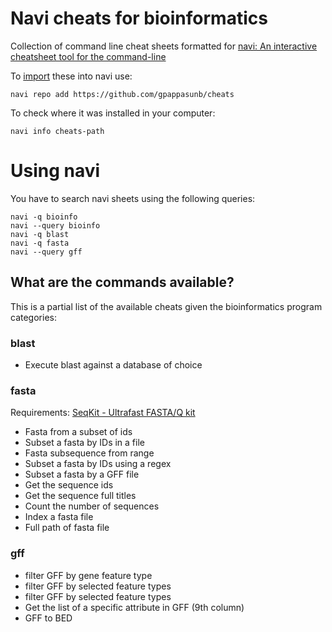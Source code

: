 # Navi cheats for bioinformatics

Collection of command line cheat sheets formatted for [navi: An interactive cheatsheet tool for the command-line](https://github.com/denisidoro/navi)

To [import](https://github.com/denisidoro/navi#cheatsheet-repositories) these into navi use:

    navi repo add https://github.com/gpappasunb/cheats 

To check where it was installed in your computer:

    navi info cheats-path

# Using navi

You have to search navi sheets using the following queries:

    navi -q bioinfo 
    navi --query bioinfo
    navi -q blast 
    navi -q fasta 
    navi --query gff 





## What are the commands available?

This is a partial list of the available cheats given the bioinformatics program categories:

### blast

* Execute blast against a database of choice

### fasta

Requirements: [SeqKit - Ultrafast FASTA/Q kit](https://bioinf.shenwei.me/seqkit/)

* Fasta from a subset of ids
* Subset a fasta by IDs in a file
* Fasta subsequence from range
* Subset a fasta by IDs using a regex 
* Subset a fasta by a GFF file
* Get the sequence ids
* Get the sequence full titles
* Count the number of sequences
* Index a fasta file
* Full path of fasta file

### gff

* filter GFF by gene feature type 
* filter GFF by selected feature types
* filter GFF by selected feature types
* Get the list of a specific attribute in GFF (9th column)
* GFF to BED

